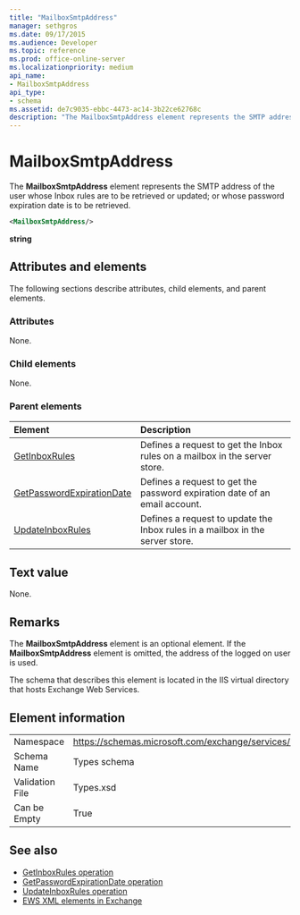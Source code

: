 ```yaml
---
title: "MailboxSmtpAddress"
manager: sethgros
ms.date: 09/17/2015
ms.audience: Developer
ms.topic: reference
ms.prod: office-online-server
ms.localizationpriority: medium
api_name:
- MailboxSmtpAddress
api_type:
- schema
ms.assetid: de7c9035-ebbc-4473-ac14-3b22ce62768c
description: "The MailboxSmtpAddress element represents the SMTP address of the user whose Inbox rules are to be retrieved or updated; or whose password expiration date is to be retrieved."
---
```


# MailboxSmtpAddress

The **MailboxSmtpAddress** element represents the SMTP address of the user whose Inbox rules are to be retrieved or updated; or whose password expiration date is to be retrieved. 
  
```XML
<MailboxSmtpAddress/>
```

**string**

## Attributes and elements

The following sections describe attributes, child elements, and parent elements.
  
### Attributes

None.
  
### Child elements

None.
  
### Parent elements

|**Element**|**Description**|
|:-----|:-----|
|[GetInboxRules](getinboxrules.md) <br/> |Defines a request to get the Inbox rules on a mailbox in the server store.  <br/> |
|[GetPasswordExpirationDate](getpasswordexpirationdate.md) <br/> |Defines a request to get the password expiration date of an email account.  <br/> |
|[UpdateInboxRules](updateinboxrules.md) <br/> |Defines a request to update the Inbox rules in a mailbox in the server store.  <br/> |
   
## Text value

None.
  
## Remarks

The **MailboxSmtpAddress** element is an optional element. If the **MailboxSmtpAddress** element is omitted, the address of the logged on user is used. 
  
The schema that describes this element is located in the IIS virtual directory that hosts Exchange Web Services.
  
## Element information

|||
|:-----|:-----|
|Namespace  <br/> |https://schemas.microsoft.com/exchange/services/2006/types  <br/> |
|Schema Name  <br/> |Types schema  <br/> |
|Validation File  <br/> |Types.xsd  <br/> |
|Can be Empty  <br/> |True  <br/> |
   
## See also

- [GetInboxRules operation](getinboxrules-operation.md)
- [GetPasswordExpirationDate operation](getpasswordexpirationdate-operation.md)
- [UpdateInboxRules operation](updateinboxrules-operation.md)
- [EWS XML elements in Exchange](ews-xml-elements-in-exchange.md)

